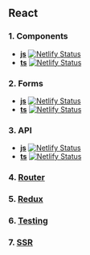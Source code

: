 ## React

### 1. **Components**
- **[js](https://github.com/Ligalaiz/react/tree/react-components)** [![Netlify Status](https://api.netlify.com/api/v1/badges/67b84707-c4b5-4376-9eb8-6727f0f7a3f3/deploy-status)](https://app.netlify.com/sites/react-components-task-by-ligalaiz/deploys)
- **[ts](https://github.com/Ligalaiz/react/tree/react-components-ts)** [![Netlify Status](https://api.netlify.com/api/v1/badges/db6133f5-d9c5-42a8-82a3-a7e642f98beb/deploy-status)](https://app.netlify.com/sites/ligalaiz-react-components-ts-stories/deploys)

### 2. **Forms**
- **[js](https://github.com/Ligalaiz/react/tree/react-forms)** [![Netlify Status](https://api.netlify.com/api/v1/badges/e1f234f8-2e7f-4ffe-9454-8ac681be4390/deploy-status)](https://app.netlify.com/sites/react-forms-by-ligalaiz/deploys)
- **[ts](https://github.com/Ligalaiz/react/tree/react-forms-ts)** [![Netlify Status](https://api.netlify.com/api/v1/badges/f647edab-0c12-44e5-a614-b004a9eb41e1/deploy-status)](https://app.netlify.com/sites/ligalaiz-react-forms-ts/deploys)

### 3. **API**
- **[js](https://github.com/Ligalaiz/react/tree/react-api)** [![Netlify Status](https://api.netlify.com/api/v1/badges/9c5ab60e-f5fd-4d99-84de-d58c9ef89e03/deploy-status)](https://app.netlify.com/sites/react-api-js/deploys)
- **[ts](https://github.com/Ligalaiz/react/tree/react-api-ts)** [![Netlify Status](https://api.netlify.com/api/v1/badges/1aa312c2-982e-4045-9e89-43e85342bf2a/deploy-status)](https://app.netlify.com/sites/react-api-ts-netlify/deploys)

### 4. **[Router](https://github.com/Ligalaiz/react/tree/react-router)**

### 5. **[Redux](https://github.com/Ligalaiz/react/tree/react-redux-task)**

### 6. **[Testing](https://github.com/Ligalaiz/react/tree/react-testing)**

### 7. **[SSR](https://github.com/Ligalaiz/react/tree/react-ssr)**
